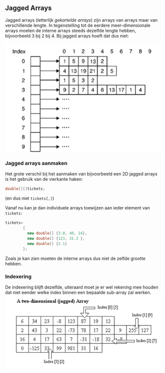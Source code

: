 ## Jagged Arrays

Jagged arrays (letterlijk *gekartelde arrays*) zijn arrays van arrays maar van verschillende lengte.
In tegenstelling tot de eerdere meer-dimensionale arrays moeten de interne arrays steeds dezelfde lengte hebben, bijvoorbeeld 3 bij 2 bij 4.
Bij jagged arrays hoeft dat dus niet:

![jagged array](../assets/5_arrays/jagged.png)

### Jagged arrays aanmaken

Het grote verschil bij het aanmaken van bijvoorbeeld een 2D jagged arrays is het gebruik van de vierkante haken:

```csharp
double[][]tickets;
```

(en dus niet ``tickets[,]``)

Vanaf nu kan je dan individuele arrays toewijzen aan ieder element van ``tickets``:

```csharp
tickets=
        {
          new double[] {3.0, 40, 24},
          new double[] {123, 31.3 },
          new double[] {2.1}
        };

```

Zoals je kan zien moeten de interne arrays dus niet de zelfde grootte hebben.

### Indexering

De indexering blijft dezelfde, uiteraard moet je er wel rekening mee houden dat niet eender welke index binnen een bepaalde sub-array zal werken.
![indexering bij jagged arrays](../assets/5_arrays/jagged2.png)
